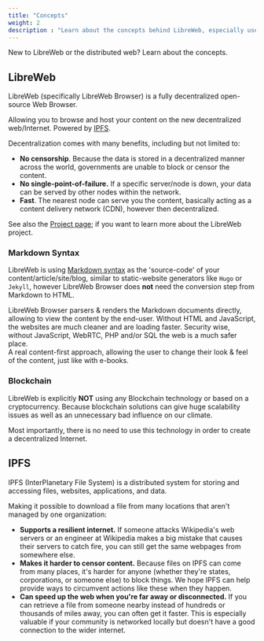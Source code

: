 ```yaml
---
title: "Concepts"
weight: 2
description : "Learn about the concepts behind LibreWeb, especially useful if you are new to LibreWeb."
---
```


New to LibreWeb or the distributed web? Learn about the concepts.

## LibreWeb

LibreWeb (specifically LibreWeb Browser) is a fully decentralized open-source Web Browser.

Allowing you to browse and host your content on the new decentralized web/Internet. Powered by [IPFS](#ipfs).

Decentralization comes with many benefits, including but not limited to:

* **No censorship**. Because the data is stored in a decentralized manner across the world, governments are unable to block or censor the content.
* **No single-point-of-failure.** If a specific server/node is down, your data can be served by other nodes within the network.
* **Fast**. The nearest node can serve you the content, basically acting as a content delivery network (CDN), however then decentralized.

See also the [Project page](/project); if you want to learn more about the LibreWeb project.

### Markdown Syntax

LibreWeb is using [Markdown syntax](https://en.wikipedia.org/wiki/Markdown "External link") as the 'source-code' of your content/article/site/blog, similar to static-website generators like `Hugo` or `Jekyll`, however LibreWeb Browser does **not** need the conversion step from Markdown to HTML.

LibreWeb Browser parsers & renders the Markdown documents directly, allowing to view the content by the end-user. Without HTML and JavaScript, the websites are much cleaner and are loading faster. Security wise, without JavaScript, WebRTC, PHP and/or SQL the web is a much safer place.  
A real content-first approach, allowing the user to change their look & feel of the content, just like with e-books.

### Blockchain

LibreWeb is explicitly **NOT** using any Blockchain technology or based on a cryptocurrency. Because blockchain solutions can give huge scalability issues as well as an unnecessary bad influence on our climate.

Most importantly, there is no need to use this technology in order to create a decentralized Internet.

## IPFS

IPFS (InterPlanetary File System) is a distributed system for storing and accessing files, websites, applications, and data.

Making it possible to download a file from many locations that aren't managed by one organization:

* **Supports a resilient internet.** If someone attacks Wikipedia's web servers or an engineer at Wikipedia makes a big mistake that causes their servers to catch fire, you can still get the same webpages from somewhere else.
* **Makes it harder to censor content.** Because files on IPFS can come from many places, it's harder for anyone (whether they're states, corporations, or someone else) to block things. We hope IPFS can help provide ways to circumvent actions like these when they happen.
* **Can speed up the web when you're far away or disconnected.** If you can retrieve a file from someone nearby instead of hundreds or thousands of miles away, you can often get it faster. This is especially valuable if your community is networked locally but doesn't have a good connection to the wider internet.
